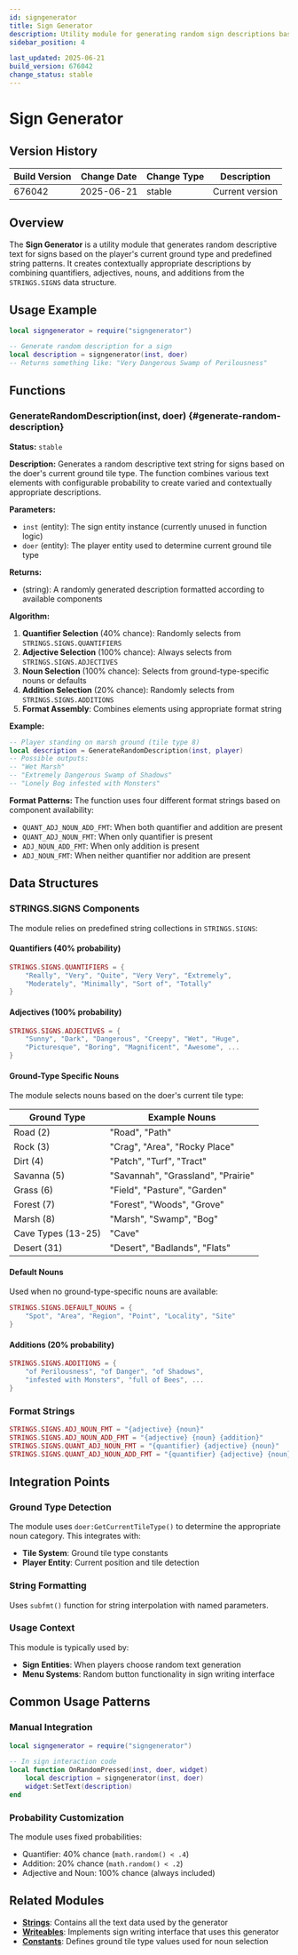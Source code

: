 ```yaml
---
id: signgenerator
title: Sign Generator
description: Utility module for generating random sign descriptions based on ground type and predefined string patterns
sidebar_position: 4

last_updated: 2025-06-21
build_version: 676042
change_status: stable
---
```


# Sign Generator

## Version History
| Build Version | Change Date | Change Type | Description |
|---|----|----|----|
| 676042 | 2025-06-21 | stable | Current version |

## Overview

The **Sign Generator** is a utility module that generates random descriptive text for signs based on the player's current ground type and predefined string patterns. It creates contextually appropriate descriptions by combining quantifiers, adjectives, nouns, and additions from the `STRINGS.SIGNS` data structure.

## Usage Example

```lua
local signgenerator = require("signgenerator")

-- Generate random description for a sign
local description = signgenerator(inst, doer)
-- Returns something like: "Very Dangerous Swamp of Perilousness"
```

## Functions

### GenerateRandomDescription(inst, doer) {#generate-random-description}

**Status:** `stable`

**Description:**
Generates a random descriptive text string for signs based on the doer's current ground tile type. The function combines various text elements with configurable probability to create varied and contextually appropriate descriptions.

**Parameters:**
- `inst` (entity): The sign entity instance (currently unused in function logic)
- `doer` (entity): The player entity used to determine current ground tile type

**Returns:**
- (string): A randomly generated description formatted according to available components

**Algorithm:**
1. **Quantifier Selection** (40% chance): Randomly selects from `STRINGS.SIGNS.QUANTIFIERS`
2. **Adjective Selection** (100% chance): Always selects from `STRINGS.SIGNS.ADJECTIVES`
3. **Noun Selection** (100% chance): Selects from ground-type-specific nouns or defaults
4. **Addition Selection** (20% chance): Randomly selects from `STRINGS.SIGNS.ADDITIONS`
5. **Format Assembly**: Combines elements using appropriate format string

**Example:**
```lua
-- Player standing on marsh ground (tile type 8)
local description = GenerateRandomDescription(inst, player)
-- Possible outputs:
-- "Wet Marsh"
-- "Extremely Dangerous Swamp of Shadows"
-- "Lonely Bog infested with Monsters"
```

**Format Patterns:**
The function uses four different format strings based on component availability:
- `QUANT_ADJ_NOUN_ADD_FMT`: When both quantifier and addition are present
- `QUANT_ADJ_NOUN_FMT`: When only quantifier is present
- `ADJ_NOUN_ADD_FMT`: When only addition is present
- `ADJ_NOUN_FMT`: When neither quantifier nor addition are present

## Data Structures

### STRINGS.SIGNS Components

The module relies on predefined string collections in `STRINGS.SIGNS`:

#### Quantifiers (40% probability)
```lua
STRINGS.SIGNS.QUANTIFIERS = {
    "Really", "Very", "Quite", "Very Very", "Extremely",
    "Moderately", "Minimally", "Sort of", "Totally"
}
```

#### Adjectives (100% probability)
```lua
STRINGS.SIGNS.ADJECTIVES = {
    "Sunny", "Dark", "Dangerous", "Creepy", "Wet", "Huge",
    "Picturesque", "Boring", "Magnificent", "Awesome", ...
}
```

#### Ground-Type Specific Nouns
The module selects nouns based on the doer's current tile type:

| Ground Type | Example Nouns |
|-------------|---------------|
| Road (2) | "Road", "Path" |
| Rock (3) | "Crag", "Area", "Rocky Place" |
| Dirt (4) | "Patch", "Turf", "Tract" |
| Savanna (5) | "Savannah", "Grassland", "Prairie" |
| Grass (6) | "Field", "Pasture", "Garden" |
| Forest (7) | "Forest", "Woods", "Grove" |
| Marsh (8) | "Marsh", "Swamp", "Bog" |
| Cave Types (13-25) | "Cave" |
| Desert (31) | "Desert", "Badlands", "Flats" |

#### Default Nouns
Used when no ground-type-specific nouns are available:
```lua
STRINGS.SIGNS.DEFAULT_NOUNS = {
    "Spot", "Area", "Region", "Point", "Locality", "Site"
}
```

#### Additions (20% probability)
```lua
STRINGS.SIGNS.ADDITIONS = {
    "of Perilousness", "of Danger", "of Shadows",
    "infested with Monsters", "full of Bees", ...
}
```

### Format Strings
```lua
STRINGS.SIGNS.ADJ_NOUN_FMT = "{adjective} {noun}"
STRINGS.SIGNS.ADJ_NOUN_ADD_FMT = "{adjective} {noun} {addition}"
STRINGS.SIGNS.QUANT_ADJ_NOUN_FMT = "{quantifier} {adjective} {noun}"
STRINGS.SIGNS.QUANT_ADJ_NOUN_ADD_FMT = "{quantifier} {adjective} {noun} {addition}"
```

## Integration Points

### Ground Type Detection
The module uses `doer:GetCurrentTileType()` to determine the appropriate noun category. This integrates with:
- **Tile System**: Ground tile type constants
- **Player Entity**: Current position and tile detection

### String Formatting
Uses `subfmt()` function for string interpolation with named parameters.

### Usage Context
This module is typically used by:
- **Sign Entities**: When players choose random text generation
- **Menu Systems**: Random button functionality in sign writing interface

## Common Usage Patterns

### Manual Integration
```lua
local signgenerator = require("signgenerator")

-- In sign interaction code
local function OnRandomPressed(inst, doer, widget)
    local description = signgenerator(inst, doer)
    widget:SetText(description)
end
```

### Probability Customization
The module uses fixed probabilities:
- Quantifier: 40% chance (`math.random() < .4`)
- Addition: 20% chance (`math.random() < .2`)
- Adjective and Noun: 100% chance (always included)

## Related Modules

- [**Strings**](./strings.md): Contains all the text data used by the generator
- [**Writeables**](./writeables.md): Implements sign writing interface that uses this generator
- [**Constants**](./constants.md): Defines ground tile type values used for noun selection
